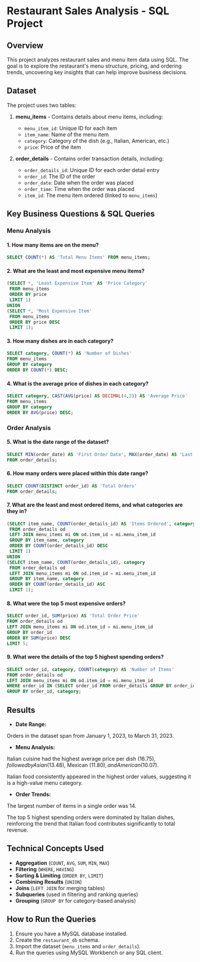 # Restaurant Sales Analysis - SQL Project

## Overview

This project analyzes restaurant sales and menu item data using SQL. The goal is to explore the restaurant's menu structure, pricing, and ordering trends, uncovering key insights that can help improve business decisions.

## Dataset

The project uses two tables:

1. **menu_items** - Contains details about menu items, including:
   - `menu_item_id`: Unique ID for each item
   - `item_name`: Name of the menu item
   - `category`: Category of the dish (e.g., Italian, American, etc.)
   - `price`: Price of the item

2. **order_details** - Contains order transaction details, including:
   - `order_details_id`: Unique ID for each order detail entry
   - `order_id`: The ID of the order
   - `order_date`: Date when the order was placed
   - `order_time`: Time when the order was placed
   - `item_id`: The menu item ordered (linked to `menu_items`)

## Key Business Questions & SQL Queries

### **Menu Analysis**

#### 1. How many items are on the menu?

```sql
SELECT COUNT(*) AS 'Total Menu Items' FROM menu_items;
```

#### 2. What are the least and most expensive menu items?

```sql
(SELECT *, 'Least Expensive Item' AS 'Price Category'
 FROM menu_items
 ORDER BY price
 LIMIT 1)
UNION
(SELECT *, 'Most Expensive Item'
 FROM menu_items
 ORDER BY price DESC
 LIMIT 1);
```

#### 3. How many dishes are in each category?

```sql
SELECT category, COUNT(*) AS 'Number of Dishes'
FROM menu_items
GROUP BY category
ORDER BY COUNT(*) DESC;
```

#### 4. What is the average price of dishes in each category?

```sql
SELECT category, CAST(AVG(price) AS DECIMAL(4,2)) AS 'Average Price'
FROM menu_items
GROUP BY category
ORDER BY AVG(price) DESC;
```

### **Order Analysis**

#### 5. What is the date range of the dataset?

```sql
SELECT MIN(order_date) AS 'First Order Date', MAX(order_date) AS 'Last Order Date'
FROM order_details;
```

#### 6. How many orders were placed within this date range?

```sql
SELECT COUNT(DISTINCT order_id) AS 'Total Orders'
FROM order_details;
```

#### 7. What are the least and most ordered items, and what categories are they in?

```sql
(SELECT item_name, COUNT(order_details_id) AS 'Items Ordered', category
 FROM order_details od
 LEFT JOIN menu_items mi ON od.item_id = mi.menu_item_id
 GROUP BY item_name, category
 ORDER BY COUNT(order_details_id) DESC
 LIMIT 1)
UNION
(SELECT item_name, COUNT(order_details_id), category
 FROM order_details od
 LEFT JOIN menu_items mi ON od.item_id = mi.menu_item_id
 GROUP BY item_name, category
 ORDER BY COUNT(order_details_id) ASC
 LIMIT 1);
```

#### 8. What were the top 5 most expensive orders?

```sql
SELECT order_id, SUM(price) AS 'Total Order Price'
FROM order_details od
LEFT JOIN menu_items mi ON od.item_id = mi.menu_item_id
GROUP BY order_id
ORDER BY SUM(price) DESC
LIMIT 5;
```

#### 9. What were the details of the top 5 highest spending orders?

```sql
SELECT order_id, category, COUNT(category) AS 'Number of Items'
FROM order_details od
LEFT JOIN menu_items mi ON od.item_id = mi.menu_item_id
WHERE order_id IN (SELECT order_id FROM order_details GROUP BY order_id ORDER BY SUM(price) DESC LIMIT 5)
GROUP BY order_id, category;
```

## Results

- **Date Range:**

Orders in the dataset span from January 1, 2023, to March 31, 2023.

- **Menu Analysis:**

Italian cuisine had the highest average price per dish ($16.75), followed by Asian ($13.48), Mexican ($11.80), and American ($10.07).

Italian food consistently appeared in the highest order values, suggesting it is a high-value menu category.

- **Order Trends:**

The largest number of items in a single order was 14.

The top 5 highest spending orders were dominated by Italian dishes, reinforcing the trend that Italian food contributes significantly to total revenue.

## Technical Concepts Used

- **Aggregation** (`COUNT`, `AVG`, `SUM`, `MIN`, `MAX`)
- **Filtering** (`WHERE`, `HAVING`)
- **Sorting & Limiting** (`ORDER BY`, `LIMIT`)
- **Combining Results** (`UNION`)
- **Joins** (`LEFT JOIN` for merging tables)
- **Subqueries** (used in filtering and ranking queries)
- **Grouping** (`GROUP BY` for category-based analysis)

## How to Run the Queries

1. Ensure you have a MySQL database installed.
2. Create the `restaurant_db` schema.
3. Import the dataset (`menu_items` and `order_details`).
4. Run the queries using MySQL Workbench or any SQL client.
